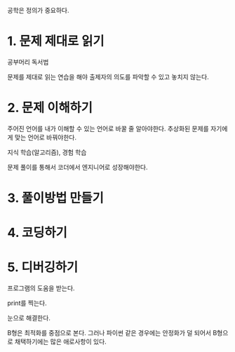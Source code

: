 공학은 정의가 중요하다.

# 1. 문제 제대로 읽기

공부머리 독서법

문제를 제대로 읽는 연습을 해야 출제자의 의도를 파악할 수 있고 놓치지 않는다.



# 2. 문제 이해하기

주어진 언어를 내가 이해할 수 있는 언어로 바꿀 줄 알아야한다. 추상화된 문제를 자기에게 맞는 언어로 바꿔야한다. 

지식 학습(알고리즘), 경험 학습

문제 풀이를 통해서 코더에서 엔지니어로 성장해야한다.



# 3. 풀이방법 만들기



# 4. 코딩하기



# 5. 디버깅하기

프로그램의 도움을 받는다.

print를 찍는다.

눈으로 해결한다.



B형은 최적화를 중점으로 본다. 그러나 파이썬 같은 경우에는 안정화가 덜 되어서 B형으로 채택하기에는 많은 애로사항이 있다.